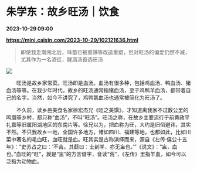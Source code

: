 # 朱学东：故乡旺汤｜饮食

**2023-10-29 09:00**

**https://mini.caixin.com/2023-10-29/102121636.html**

> 即使我走南闯北后，味蕾已被重辣等改造重塑，但对旺汤的偏爱仍然不减，尤其作为一名酒徒，醒酒汤首选旺汤

  

![](https://img.caixin.com/2023-10-29/169856910332737_840_560.jpg)

  

　　旺汤是故乡家常菜。旺汤即是血汤。血汤有很多种，包括鸡血汤、鸭血汤、猪血汤等等。在我少年时代，故乡的旺汤通常指猪血汤，至于鸡鸭羊血汤，都带着自己的名字。当然，如今不讲究了，鸡鸭鹅血汤也通常被简化为旺汤了。

　　不久前，读乡邑美食名家徐宏杰兄《旺之美馔》，才知道离我家不过数公里的鸣凰等乡村，都只称“血汤”，不叫“旺汤”。旺汤之称，在故乡主要流行于前黄政平礼嘉等旧属阳湖地区的东南片等。徐兄以为，把血称为旺，大约是旧俗避讳，其实不然。不只我故乡一地，全国许多地方，诸如四川、福建等地，也都如此，比如川菜中著名的毛血旺，血旺就是血。旺其实是古称演绎而来，源自《左传·僖公十五年》：“史苏占之曰：‘不吉。其繇曰：士刲羊，亦无衁也。’”《说文》：“衁，血也。”血旺的“旺”，就是“衁”的方言借字，音读“荒”，《左传》里指羊血，如今可以泛指为动物血。